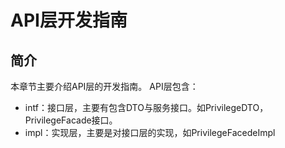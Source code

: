 # API层开发指南

## 简介

本章节主要介绍API层的开发指南。
API层包含：
+ intf：接口层，主要有包含DTO与服务接口。如PrivilegeDTO，PrivilegeFacade接口。
+ impl：实现层，主要是对接口层的实现，如PrivilegeFacedeImpl


